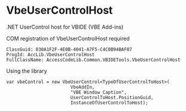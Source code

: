 # VbeUserControlHost
.NET UserControl host for VBIDE (VBE Add-ins)

COM registration of VbeUserControlHost required

    ClassGuid: 030A1F2F-4E0B-4041-A7F5-C4C0B94BAF07
    ProgId: AccLib.VbeUserControlHost
    FullClassName: AccessCodeLib.Common.VBIDETools.VbeUserControlHost

 Using the library
 
```
var vbeControl = new VbeUserControl<TypeOfUserControlToHost>(
                        VbeAddIn,
                        "VBE Window Caption",
                        UserControlToHost.PositionGuid,
                        InstanceOfUserControlToHost);
```
            